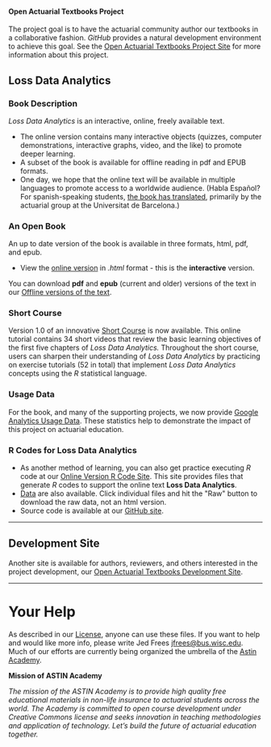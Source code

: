 #### Open Actuarial Textbooks Project

The project goal is to have the actuarial community author our textbooks in a collaborative fashion. *GitHub* provides a natural development environment to achieve this goal. See the [Open Actuarial Textbooks Project Site](https://sites.google.com/a/wisc.edu/loss-data-analytics/) for more information about this project.

## Loss Data Analytics

### Book Description
*Loss Data Analytics* is an interactive, online, freely available text.
* The online version contains many interactive objects (quizzes, computer demonstrations, interactive graphs, video, and the like) to promote deeper learning.
* A subset of the book is available for offline reading in pdf and EPUB formats.
* One day, we hope that the online text will be available in multiple languages to promote access to a worldwide audience. (Habla Español? For spanish-speaking students, [the book has translated](https://openacttexts.github.io/LDASpanish/), primarily by the actuarial group at the Universitat de Barcelona.)

### An Open Book
An up to date version of the book is available in three formats, html, pdf, and epub.
* View the [online version](https://OpenActTexts.github.io/Loss-Data-Analytics/index.html) in *.html* format - this is the **interactive** version.

You can download **pdf** and **epub** (current and older) versions of the text in our [Offline versions of the text](https://ewfrees.github.io/Loss-Data-Analytics/DownloadOffline.html).

### Short Course
Version 1.0 of an innovative [Short Course](https://openacttexts.github.io/LDACourse1/) is now available. This online tutorial contains 34 short videos that review the basic learning objectives of the first five chapters of *Loss Data Analytics.* Throughout the short course, users can sharpen their understanding of *Loss Data Analytics* by practicing on exercise tutorials (52 in total) that implement *Loss Data Analytics* concepts using the *R* statistical language.

### Usage Data
For the book, and many of the supporting projects, we now provide [Google Analytics Usage Data](https://ewfrees.github.io/Loss-Data-Analytics/GoogleAnalyticsUsage.html). These statistics help to demonstrate the impact of this project on actuarial education.

### R Codes for Loss Data Analytics
* As another method of learning, you can also get practice executing *R* code at our [Online Version R Code Site](https://OpenActTexts.github.io/LDARcode). This site provides files that generate *R* codes to support the online text **Loss Data Analytics**. 
* [Data](https://github.com/OpenActTexts/LDARcode/tree/master/Data) are also available. Click individual files and hit the "Raw" button to download the raw data, not an html version.
* Source code is available at our [GitHub site](https://github.com/OpenActTexts/LDARCode).

***

## Development Site
Another site is available for authors, reviewers, and others interested in the project development, our [Open Actuarial Textbooks Development Site](https://OpenActTextDev.github.io/). 

***

# Your Help
As described in our [License](https://github.com/ewfrees/Loss-Data-Analytics/tree/master/GettingStarted/LICENSE.md), anyone can use these files. If you want to help and would like more info, please write Jed Frees <jfrees@bus.wisc.edu>. Much of our efforts are currently being organized the umbrella of the [Astin Academy](https://www.actuaries.org/IAA/IAA/Sections/ASTIN_NEW/Our_Activities.aspx?WebsiteKey=ff59269c-4928-4369-a169-03e74a6bd8ca&hkey=b94800cc-f36d-4bb0-a49c-0d0b1d761d7f&New_ContentCollectionOrganizerCommon=5#New_ContentCollectionOrganizerCommon).

**Mission of ASTIN Academy**

*The mission of the ASTIN Academy is to provide high quality free educational materials in non-life insurance to actuarial students across the world. The Academy is committed to open course development under Creative Commons license and seeks innovation in teaching methodologies and application of technology. Let’s build the future of actuarial education together.*


